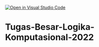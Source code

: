 [![Open in Visual Studio Code](https://classroom.github.com/assets/open-in-vscode-c66648af7eb3fe8bc4f294546bfd86ef473780cde1dea487d3c4ff354943c9ae.svg)](https://classroom.github.com/online_ide?assignment_repo_id=9298671&assignment_repo_type=AssignmentRepo)
# Tugas-Besar-Logika-Komputasional-2022